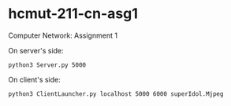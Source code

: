 # hcmut-211-cn-asg1
Computer Network: Assignment 1

On server's side:
```
python3 Server.py 5000
```

On client's side:
```
python3 ClientLauncher.py localhost 5000 6000 superIdol.Mjpeg
```